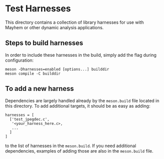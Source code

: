 # Test Harnesses

This directory contains a collection of library harnesses for use with Mayhem or other dynamic analysis applications.

## Steps to build harnesses

In order to include these harnesses in the build, simply add the flag during configuration:
```
meson -Dharnesses=enabled [options...] builddir
meson compile -C builddir
```

## To add a new harness

Dependencies are largely handled already by the `meson.build` file located in this directory. To add additional targets, it should be as easy as adding:

```
harnesses = [
  ['test_jpegdec.c',
   '<your_harness_here.c>,
   ...
  ]
]
```
to the list of harnesses in the `meson.build`. If you need additional dependencies, examples of adding those are also in the `meson.build` file.
